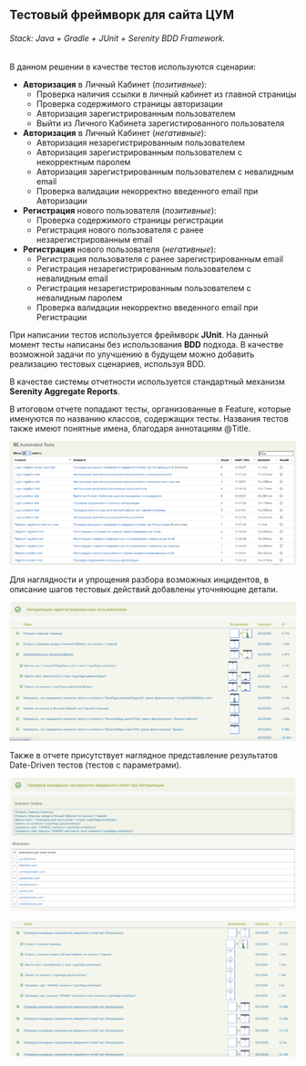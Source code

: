 ## Тестовый фреймворк для сайта ЦУМ
###### Stack: Java + Gradle + JUnit + Serenity BDD Framework.

В данном решении в качестве тестов используются сценарии:
- **Авторизация** в Личный Кабинет (_позитивные_):
    - Проверка наличия ссылки в личный кабинет из главной страницы
    - Проверка содержимого страницы авторизации
    - Авторизация зарегистрированным пользователем
    - Выйти из Личного Кабинета зарегистированного пользователя
- **Авторизация** в Личный Кабинет (_негативные_):
    - Авторизация незарегистрированным пользователем
    - Авторизация зарегистрированным пользователем с некорректным паролем
    - Авторизация зарегистрированным пользователем с невалидным email
    - Проверка валидации некорректно введенного email при Авторизации
- **Регистрация** нового пользователя (_позитивные_):
    - Проверка содержимого страницы регистрации
    - Регистрация нового пользователя с ранее незарегистрированным email
- **Регистрация** нового пользователя (_негативные_):
    - Регистрация пользователя с ранее зарегистрированным email
    - Регистрация незарегистрированным пользователем с невалидным email
    - Регистрация незарегистрированным пользователем с невалидным паролем
    - Проверка валидации некорректно введенного email при Регистрации

При написании тестов используется фреймворк **JUnit**. На данный момент тесты написаны без использования **BDD** подхода. 
В качестве возможной задачи по улучшению в будущем можно добавить реализацию тестовых сценариев, используя BDD. 

В качестве системы отчетности используется стандартный механизм **Serenity Aggregate Reports**. 

В итоговом отчете попадают тесты, организованные в Feature, которые именуются по названию классов, содержащих тесты. 
Названия тестов также имеют понятные имена, благодаря аннотациям @Title.

![image](./about/test_cases.png)

Для наглядности и упрощения разбора возможных инцидентов, в описание шагов тестовых действий добавлены уточняющие детали.

![image](./about/test_steps.png)

Также в отчете присутствует наглядное представление результатов Date-Driven тестов (тестов с параметрами).
 
![image](./about/test_parameter_1.png)

![image](about/test_parameter_2.png)
